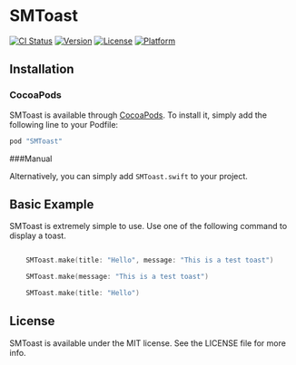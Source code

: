 # SMToast

[![CI Status](http://img.shields.io/travis/mandrusiaks/SMToast.svg?style=flat)](https://travis-ci.org/mandrusiaks/SMToast)
[![Version](https://img.shields.io/cocoapods/v/SMToast.svg?style=flat)](http://cocoapods.org/pods/SMToast)
[![License](https://img.shields.io/cocoapods/l/SMToast.svg?style=flat)](http://cocoapods.org/pods/SMToast)
[![Platform](https://img.shields.io/cocoapods/p/SMToast.svg?style=flat)](http://cocoapods.org/pods/SMToast)

## Installation

### CocoaPods

SMToast is available through [CocoaPods](http://cocoapods.org). To install
it, simply add the following line to your Podfile:

```ruby
pod "SMToast"
```

###Manual

Alternatively, you can simply add ```SMToast.swift``` to your project.

## Basic Example

SMToast is extremely simple to use. Use one of the following command to display a toast.

```swift

    SMToast.make(title: "Hello", message: "This is a test toast")

    SMToast.make(message: "This is a test toast")

    SMToast.make(title: "Hello")

```

## License

SMToast is available under the MIT license. See the LICENSE file for more info.

